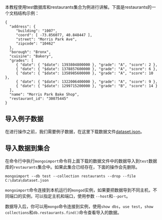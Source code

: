<!--
author: jockchou
date: 2015-07-23
title: mongo数据导入
tags: MongoDB,NoSQL
category: NoSQL开发
status: publish
summary: 本教程使用test数据库和restaurants集合为例进行讲解。下面是restaurants的一个文档结构示例。
-->

本教程使用test数据库和restaurants集合为例进行讲解。下面是restaurants的一个文档结构示例：

```
{
  "address": {
     "building": "1007",
     "coord": [ -73.856077, 40.848447 ],
     "street": "Morris Park Ave",
     "zipcode": "10462"
  },
  "borough": "Bronx",
  "cuisine": "Bakery",
  "grades": [
     { "date": { "$date": 1393804800000 }, "grade": "A", "score": 2 },
     { "date": { "$date": 1378857600000 }, "grade": "A", "score": 6 },
     { "date": { "$date": 1358985600000 }, "grade": "A", "score": 10 },
     { "date": { "$date": 1322006400000 }, "grade": "A", "score": 9 },
     { "date": { "$date": 1299715200000 }, "grade": "B", "score": 14 }
  ],
  "name": "Morris Park Bake Shop",
  "restaurant_id": "30075445"
}
```

## 导入例子数据 ##

在进行操作之前，我们需要例子数据，在这里下载数据文件[dataset.json](../../download/dataset.json)。

## 导入数据到集合 ##

在命令行中执行`mongoimport`命令将上面下载的数据文件中的数据导入到`test`数据库的`restaurants`集合中。如果此集合已经存在，下面的操作会先删除。

```
mongoimport --db test --collection restaurants --drop --file C:\data\dataset.json
```

`mongoimport`命令连接到本机运行的`mongod`实例，如果要把数据导到不同主机，不同端口的实例，可以指定主机和端口，使用参数 `--host`和`--port`。

数据导入后，你可以用`mongo`命令连接到实例，使用`show dbs`，`use test`，`show collections`和`db.restaurants.find()`命令查看导入的数据。
